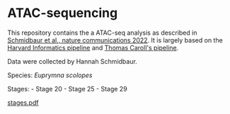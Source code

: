 # ATAC-sequencing

This repository contains the a ATAC-seq analysis as described in [Schmidbaur et al., nature communications 2022](https://www.nature.com/articles/s41467-022-29694-7). 
It is largely based on the [Harvard Informatics pipeline](https://github.com/harvardinformatics/ATAC-seq) and [Thomas Caroll's pipeline](https://rockefelleruniversity.github.io/RU_ATAC_Workshop.html). 


Data were collected by Hannah Schmidbaur.

Species: _Euprymna scolopes_

Stages: - Stage 20
        - Stage 25
        - Stage 29

        
[stages.pdf](https://github.com/user-attachments/files/16471580/stages.pdf)
